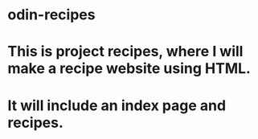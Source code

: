 # odin-recipes
# This is project recipes, where I will make a recipe website using HTML.
# It will include an index page and recipes.
